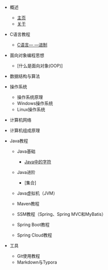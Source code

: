 * 概述
    * [主页](README.md)
    * [关于](About.md)
* C语言教程
    * [C语言— —进制](docs\C\C语言-进制.md)

* 面向对象编程思想
    * [什么是面向对象(OOP)]

* 数据结构与算法

* 操作系统
    * 操作系统原理
    * Windows操作系统
    * Linux操作系统

* 计算机网络

* 计算机组成原理

* Java教程
    * Java基础
        * [Java中的字符]()

    * Java进阶
        * [集合]
    * Java虚拟机（JVM）
    * Maven教程
    * SSM教程（Spring、Spring MVC和MyBatis）
    * Spring Boot教程
    * Spring Cloud教程
* 工具
    * Git使用教程
    * Markdown与Typora
